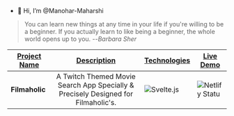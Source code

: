 - 👋 Hi, I’m @Manohar-Maharshi

> You can learn new things at any time in your life if you're willing to be a beginner. If you actually learn to like being a beginner, the whole world opens up to you.  --_Barbara Sher_

| <u>Project Name</u>   |   <u>Description</u>          |                                       <u>Technologies</u>                                                   |                                             <u>Live Demo</u>                                                |
|-------------------|-----------------------------------|-------------------------------------------------------------------------------------------------------------|-----------------------------------------------------------------------------------------------------------|
|   **Filmaholic**      | <center> A Twitch Themed Movie Search App Specially & Precisely Designed for Filmaholic's. </center> | ![Svelte.js](https://img.shields.io/badge/Svelte-4A4A55?style=for-the-badge&logo=svelte&logoColor=FF3E00`)  | ![Netlify Statu](https://api.netlify.com/api/v1/badges/8bd4c009-72a4-4bc1-80bc-a82a721c9850/deploy-status)|
